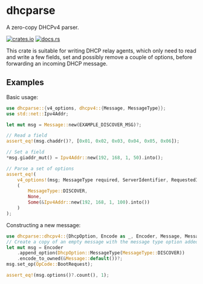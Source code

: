 # dhcparse

A zero-copy DHCPv4 parser.

[![crates.io](https://img.shields.io/crates/v/dhcparse.svg)](https://crates.io/crates/dhcparse)
[![docs.rs](https://img.shields.io/docsrs/dhcparse)](https://docs.rs/dhcparse)

This crate is suitable for writing DHCP relay agents, which only need
to read and write a few fields, set and possibly remove a couple of
options, before forwarding an incoming DHCP message.

## Examples

Basic usage:

```rust
use dhcparse::{v4_options, dhcpv4::{Message, MessageType}};
use std::net::Ipv4Addr;

let mut msg = Message::new(EXAMPLE_DISCOVER_MSG)?;

// Read a field
assert_eq!(msg.chaddr()?, [0x01, 0x02, 0x03, 0x04, 0x05, 0x06]);

// Set a field
*msg.giaddr_mut() = Ipv4Addr::new(192, 168, 1, 50).into();

// Parse a set of options
assert_eq!(
    v4_options!(msg; MessageType required, ServerIdentifier, RequestedIpAddress)?,
    (
        MessageType::DISCOVER,
        None,
        Some(&Ipv4Addr::new(192, 168, 1, 100).into())
    )
);
```

Constructing a new message:

```rust
use dhcparse::dhcpv4::{DhcpOption, Encode as _, Encoder, Message, MessageType, OpCode};
// Create a copy of an empty message with the message type option added
let mut msg = Encoder
    .append_option(DhcpOption::MessageType(MessageType::DISCOVER))
    .encode_to_owned(&Message::default())?;
msg.set_op(OpCode::BootRequest);

assert_eq!(msg.options()?.count(), 1);
```
